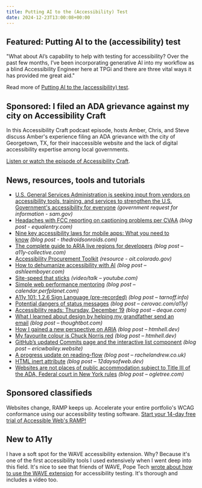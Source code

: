 ```yaml
---
title: Putting AI to the (Accessibility) Test
date: 2024-12-23T13:00:08+00:00
---
```


## Featured: Putting AI to the (accessibility) test

"What about AI’s capability to help with testing for accessibility? Over the past few months, I’ve been incorporating generative AI into my workflow as a blind Accessibility Engineer here at TPGi and there are three vital ways it has provided me great aid."

Read more of [Putting AI to the (accessibility) test](https://www.tpgi.com/putting-ai-to-the-accessibility-test/).

## Sponsored: I filed an ADA grievance against my city on Accessibility Craft

In this Accessibility Craft podcast episode, hosts Amber, Chris, and Steve discuss Amber's experience filing an ADA grievance with the city of Georgetown, TX, for their inaccessible website and the lack of digital accessibility expertise among local governments.

[Listen or watch the episode of Accessibility Craft](https://accessibilitycraft.com/096).

## News, resources, tools and tutorials

- [U.S. General Services Administration is seeking input from vendors on accessibility tools, training, and services to strengthen the U.S. Government's accessibility for everyone](https://sam.gov/opp/ee852165e803411392ecb0b556a0546a/view) *(government request for information - sam.gov)*
- [Headaches with FCC reporting on captioning problems per CVAA](https://equalentry.com/captioning-problems-fcc-reporting/) *(blog post - equalentry.com)*
- [Nine key accessibility laws for mobile apps: What you need to know](https://www.thedroidsonroids.com/blog/accessibility-standards-mobile-apps) *(blog post - thedroidsonroids.com)*
- [The complete guide to ARIA live regions for developers](https://www.a11y-collective.com/blog/aria-live/) *(blog post – a11y-collective.com)*
- [Accessibility Procurement Toolkit](https://oit.colorado.gov/standards-policies-guides/guide-to-accessible-web-services/procurement-toolkit) *(resource - oit.colorado.gov)*
- [How to dehumanize accessibility with AI](https://ashleemboyer.com/blog/how-to-dehumanize-accessibility-with-ai) *(blog post – ashleemboyer.com)*
- [Site-speed that sticks](https://www.youtube.com/watch?v=b18Y1fUydC8) *(video/talk – youtube.com)*
- [Simple web performance mentoring](https://calendar.perfplanet.com/2024/simple-web-performance-mentoring/) *(blog post – calendar.perfplanet.com)*
- [A11y 101: 1.2.6 Sign Language (pre-recorded)](https://tarnoff.info/2024/12/16/a11y-101-1-2-6-sign-language-pre-recorded/) *(blog post – tarnoff.info)*
- [Potential dangers of status messages](https://cerovac.com/a11y/2024/12/potential-dangers-of-status-messages/) *(blog post – cerovac.com/a11y)*
- [Accessibility reads: Thursday, December 19](https://www.deque.com/blog/accessibility-reads-thursday-december-19/) *(blog post – deque.com)*
- [What I learned about design by helping my grandfather send an email](https://thoughtbot.com/blog/what-i-learned-about-design-by-helping-my-grandfather-send-an-email) *(blog post – thoughtbot.com)*
- [How I gained a new perspective on ARIA](https://htmhell.dev/adventcalendar/2024/17/) *(blog post – htmhell.dev)*
- [My favourite colour is Chuck Norris red](https://htmhell.dev/adventcalendar/2024/20/) *(blog post – htmhell.dev)*
- [GitHub’s updated Commits page and the interactive list component](https://ericwbailey.website/published/githubs-updated-commits-page-and-the-interactive-list-component/) *(blog post – ericwbailey.website)*
- [A progress update on reading-flow](https://rachelandrew.co.uk/archives/2024/12/20/a-progress-update-on-reading-flow/) *(blog post – rachelandrew.co.uk)*
- [HTML inert attribute](https://12daysofweb.dev/2024/html-inert-attribute/) *(blog post – 12daysofweb.dev)*
- [Websites are not places of public accommodation subject to Title III of the ADA, Federal court in New York rules](https://ogletree.com/insights-resources/blog-posts/websites-are-not-places-of-public-accommodation-subject-to-title-iii-of-the-ada-federal-court-in-new-york-rules/) *(blog post – ogletree.com)*

## Sponsored classifieds

Websites change, RAMP keeps up. Accelerate your entire portfolio's WCAG conformance using our accessibility testing software. [Start your 14-day free trial of Accessible Web's RAMP!](http://accessibleweb.com/?utm_source=a11y_weekly&utm_medium=ad&utm_campaign=a11y_top_ad)

## New to A11y

I have a soft spot for the WAVE accessibility extension. Why? Because it's one of the first accessibility tools I used extensively when I went deep into this field. It's nice to see that friends of WAVE, Pope Tech [wrote about how to use the WAVE extension](https://blog.pope.tech/2022/12/02/wave-accessibility-testing/) for accessibility testing. It's thorough and includes a video too.
